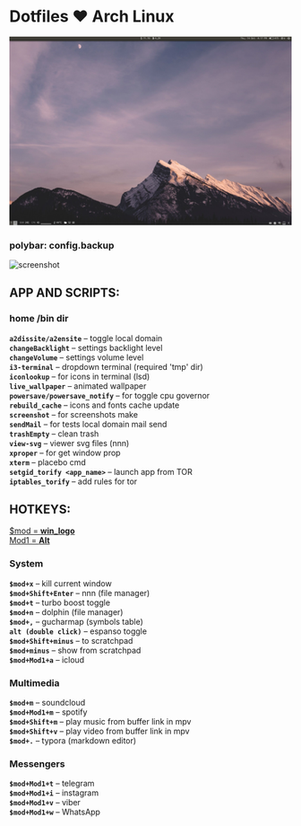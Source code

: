 # Dotfiles :heart: Arch Linux

![image-20211014161757535](image-20211014161757535.png)

### polybar: config.backup

![screenshot](screenshot.png)

## APP AND SCRIPTS:

### home /bin dir
**`a2dissite/a2ensite`** – toggle local domain  
**`changeBacklight`** – settings backlight level  
**`changeVolume`** – settings volume level  
**`i3-terminal`** – dropdown terminal (required 'tmp' dir)  
**`iconlookup`** – for icons in terminal (lsd)  
**`live_wallpaper`** – animated wallpaper  
**`powersave/powersave_notify`** – for toggle cpu governor  
**`rebuild_cache`** – icons and fonts cache update  
**`screenshot`** – for screenshots make  
**`sendMail`** – for tests local domain mail send  
**`trashEmpty`** – clean trash  
**`view-svg`** – viewer svg files (nnn)  
**`xproper`** – for get window prop  
**`xterm`** – placebo cmd  
**`setgid_torify <app_name>`** – launch app from TOR  
**`iptables_torify`** – add rules for tor

## HOTKEYS:
<u>$mod = **win_logo**</u>  
<u>Mod1 = **Alt**</u>

### System
**`$mod+x`** – kill current window  
**`$mod+Shift+Enter`** – nnn (file manager)  
**`$mod+t`** – turbo boost toggle  
**`$mod+n`** – dolphin (file manager)  
**`$mod+,`** – gucharmap (symbols table)  
**`alt (double click)`** – espanso toggle  
**`$mod+Shift+minus`** – to scratchpad  
**`$mod+minus`** – show from scratchpad  
**`$mod+Mod1+a`** – icloud

### Multimedia

**`$mod+m`** – soundcloud  
**`$mod+Mod1+m`** – spotify  
**`$mod+Shift+m`** – play music from buffer link in mpv  
**`$mod+Shift+v`** – play video from buffer link in mpv  
**`$mod+.`** – typora (markdown editor)

### Messengers
**`$mod+Mod1+t`** – telegram  
**`$mod+Mod1+i`** – instagram  
**`$mod+Mod1+v`** – viber  
**`$mod+Mod1+w`** – WhatsApp

